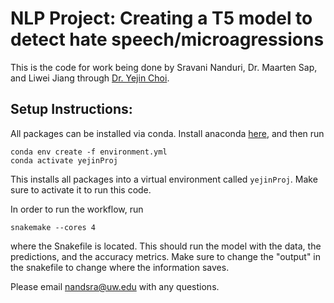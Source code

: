 # NLP Project: Creating a T5 model to detect hate speech/microagressions

This is the code for work being done by Sravani Nanduri, Dr. Maarten Sap, and Liwei Jiang through [Dr. Yejin Choi](https://homes.cs.washington.edu/~yejin/).

## Setup Instructions:
All packages can be installed via conda. Install anaconda [here](https://docs.anaconda.com/anaconda/install/index.html),
and then run
```
conda env create -f environment.yml
conda activate yejinProj
```
This installs all packages into a virtual environment called ```yejinProj```.
Make sure to activate it to run this code.

In order to run the workflow, run
```
snakemake --cores 4
```
where the Snakefile is located. This should run the model with the data, the predictions, and the accuracy metrics.
Make sure to change the "output" in the snakefile to change where the information saves.

Please email [nandsra@uw.edu](mailto:nandsra@uw.edu) with any questions.
